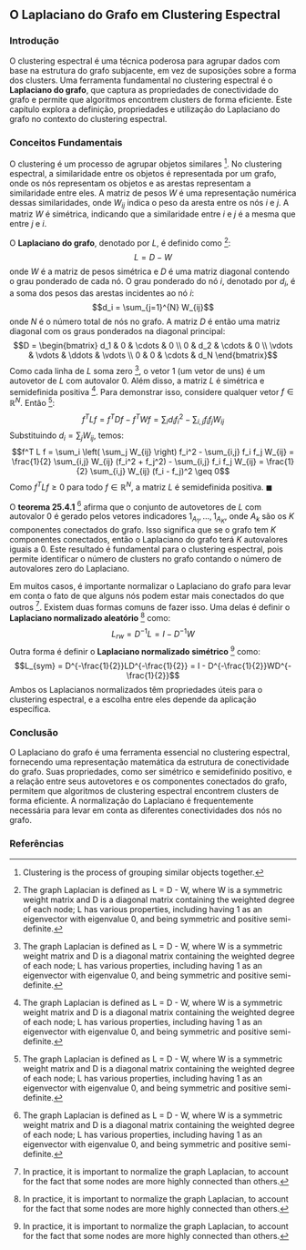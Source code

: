 ## O Laplaciano do Grafo em Clustering Espectral

### Introdução
O clustering espectral é uma técnica poderosa para agrupar dados com base na estrutura do grafo subjacente, em vez de suposições sobre a forma dos clusters. Uma ferramenta fundamental no clustering espectral é o **Laplaciano do grafo**, que captura as propriedades de conectividade do grafo e permite que algoritmos encontrem clusters de forma eficiente. Este capítulo explora a definição, propriedades e utilização do Laplaciano do grafo no contexto do clustering espectral.

### Conceitos Fundamentais

O clustering é um processo de agrupar objetos similares [^1]. No clustering espectral, a similaridade entre os objetos é representada por um grafo, onde os nós representam os objetos e as arestas representam a similaridade entre eles. A matriz de pesos $W$ é uma representação numérica dessas similaridades, onde $W_{ij}$ indica o peso da aresta entre os nós $i$ e $j$. A matriz $W$ é simétrica, indicando que a similaridade entre $i$ e $j$ é a mesma que entre $j$ e $i$.

O **Laplaciano do grafo**, denotado por $L$, é definido como [^17]:
$$L = D - W$$
onde $W$ é a matriz de pesos simétrica e $D$ é uma matriz diagonal contendo o grau ponderado de cada nó. O grau ponderado do nó $i$, denotado por $d_i$, é a soma dos pesos das arestas incidentes ao nó $i$:
$$d_i = \sum_{j=1}^{N} W_{ij}$$
onde $N$ é o número total de nós no grafo. A matriz $D$ é então uma matriz diagonal com os graus ponderados na diagonal principal:
$$D = \begin{bmatrix} d_1 & 0 & \cdots & 0 \\ 0 & d_2 & \cdots & 0 \\ \vdots & \vdots & \ddots & \vdots \\ 0 & 0 & \cdots & d_N \end{bmatrix}$$
Como cada linha de $L$ soma zero [^17], o vetor 1 (um vetor de uns) é um autovetor de $L$ com autovalor 0. Além disso, a matriz $L$ é simétrica e semidefinida positiva [^17]. Para demonstrar isso, considere qualquer vetor $f \in \mathbb{R}^N$. Então [^17]:
$$f^T L f = f^T D f - f^T W f = \sum_i d_i f_i^2 - \sum_{i,j} f_i f_j W_{ij}$$
Substituindo $d_i = \sum_j W_{ij}$, temos:
$$f^T L f = \sum_i \left( \sum_j W_{ij} \right) f_i^2 - \sum_{i,j} f_i f_j W_{ij} = \frac{1}{2} \sum_{i,j} W_{ij} (f_i^2 + f_j^2) - \sum_{i,j} f_i f_j W_{ij} = \frac{1}{2} \sum_{i,j} W_{ij} (f_i - f_j)^2 \geq 0$$
Como $f^T L f \geq 0$ para todo $f \in \mathbb{R}^N$, a matriz $L$ é semidefinida positiva. $\blacksquare$

O **teorema 25.4.1** [^17] afirma que o conjunto de autovetores de $L$ com autovalor 0 é gerado pelos vetores indicadores $1_{A_1}, \dots, 1_{A_K}$, onde $A_k$ são os $K$ componentes conectados do grafo. Isso significa que se o grafo tem $K$ componentes conectados, então o Laplaciano do grafo terá $K$ autovalores iguais a 0. Este resultado é fundamental para o clustering espectral, pois permite identificar o número de clusters no grafo contando o número de autovalores zero do Laplaciano.

Em muitos casos, é importante normalizar o Laplaciano do grafo para levar em conta o fato de que alguns nós podem estar mais conectados do que outros [^18]. Existem duas formas comuns de fazer isso. Uma delas é definir o **Laplaciano normalizado aleatório** [^18] como:
$$L_{rw} = D^{-1}L = I - D^{-1}W$$
Outra forma é definir o **Laplaciano normalizado simétrico** [^18] como:
$$L_{sym} = D^{-\frac{1}{2}}LD^{-\frac{1}{2}} = I - D^{-\frac{1}{2}}WD^{-\frac{1}{2}}$$
Ambos os Laplacianos normalizados têm propriedades úteis para o clustering espectral, e a escolha entre eles depende da aplicação específica.

### Conclusão

O Laplaciano do grafo é uma ferramenta essencial no clustering espectral, fornecendo uma representação matemática da estrutura de conectividade do grafo. Suas propriedades, como ser simétrico e semidefinido positivo, e a relação entre seus autovetores e os componentes conectados do grafo, permitem que algoritmos de clustering espectral encontrem clusters de forma eficiente. A normalização do Laplaciano é frequentemente necessária para levar em conta as diferentes conectividades dos nós no grafo.

### Referências
[^1]: Clustering is the process of grouping similar objects together.
[^17]: The graph Laplacian is defined as L = D - W, where W is a symmetric weight matrix and D is a diagonal matrix containing the weighted degree of each node; L has various properties, including having 1 as an eigenvector with eigenvalue 0, and being symmetric and positive semi-definite.
[^18]: In practice, it is important to normalize the graph Laplacian, to account for the fact that some nodes are more highly connected than others.
<!-- END -->